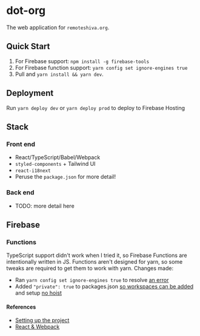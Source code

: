 # dot-org

The web application for `remoteshiva.org`.

## Quick Start
1. For Firebase support: `npm install -g firebase-tools`
2. For Firebase function support: `yarn config set ignore-engines true`
3. Pull and `yarn install && yarn dev`.

## Deployment
Run `yarn deploy dev` or `yarn deploy prod` to deploy to Firebase Hosting

## Stack

### Front end
* React/TypeScript/Babel/Webpack
* `styled-components` + Tailwind UI
* `react-i18next`
* Peruse the `package.json` for more detail!

### Back end
* TODO: more detail here

## Firebase
### Functions
TypeScript support didn't work when I tried it, so Firebase Functions are intentionally written in JS.
Functions aren't designed for yarn, so some tweaks are required to get them to work with yarn.
Changes made:
- Ran `yarn config set ignore-engines true` to resolve [an error](https://stackoverflow.com/a/57747503)
- Added `"private": true` to packages.json [so workspaces can be added](https://classic.yarnpkg.com/en/docs/workspaces) and setup [no hoist](https://stackoverflow.com/a/59593707)

#### References
* [Setting up the project](https://dev.to/renatobentorocha/setup-a-react-js-project-with-typescript-eslint-and-prettier-without-create-react-app-l6i)
* [React & Webpack](https://www.typescriptlang.org/docs/handbook/react-&-webpack.html)

